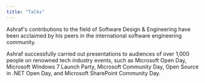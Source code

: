 ```yaml
---
title: "Talks"
---
```


Ashraf's contributions to the field of Software Design & Engineering have been acclaimed by his peers in the international software engineering community.

Ashraf successfully carried out presentations to audiences of over 1,000 people on renowned tech industry events, such as Microsoft Open Day, Microsoft Windows 7 Launch Party, Microsoft Community Day, Open Source in .NET Open Day, and Microsoft SharePoint Community Day.

